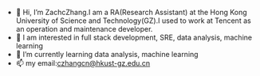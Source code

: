 - 👋 Hi, I’m ZachcZhang.I am a RA(Research Assistant) at the Hong Kong University of Science and Technology(GZ).I used to work at Tencent as an operation and maintenance developer.
- 👀 I am interested in full stack development, SRE, data analysis, machine learning 
- 🌱 I’m currently learning data analysis, machine learning 
- 📫 my email:czhangcn@hkust-gz.edu.cn
